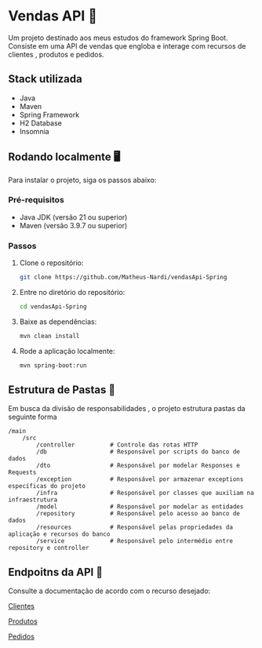 
# Vendas API 💸

Um projeto destinado aos meus estudos do framework Spring Boot. Consiste em uma API de vendas que engloba e interage com recursos de clientes , produtos e pedidos.


## Stack utilizada

- Java
- Maven
- Spring Framework
- H2 Database
- Insomnia


## Rodando localmente  🖥️

Para instalar o projeto, siga os passos abaixo:

### Pré-requisitos

- Java JDK (versão 21 ou superior)
- Maven (versão 3.9.7 ou superior)

### Passos

1. Clone o repositório:

   ```sh
   git clone https://github.com/Matheus-Nardi/vendasApi-Spring
   ```

2. Entre no diretório do repositório:

   ```sh
   cd vendasApi-Spring
   ```

3. Baixe as dependências:

   ```sh
   mvn clean install
   ```

4. Rode a aplicação localmente:

   ```sh
   mvn spring-boot:run   
   ```
## Estrutura de Pastas 📂
 
Em busca da divisão de responsabilidades , o projeto estrutura pastas da seguinte forma

```
/main 
    /src
        /controller          # Controle das rotas HTTP
        /db                  # Responsável por scripts do banco de dados
        /dto                 # Responsável por modelar Responses e Requests
        /exception           # Responsável por armazenar exceptions específicas do projeto
        /infra               # Responsável por classes que auxiliam na infraestrutura
        /model               # Responsável por modelar as entidades
        /repository          # Responsável pelo acesso ao banco de dados
        /resources           # Responsável pelas propriedades da aplicação e recursos do banco
        /service             # Responsável pelo intermédio entre repository e controller

```
## Endpoitns da API 📍

Consulte a documentação de acordo com o recurso desejado:

[Clientes](https://github.com/Matheus-Nardi/vendasApi-Spring/blob/main/clientesEndpoint.md)

[Produtos](https://github.com/Matheus-Nardi/vendasApi-Spring/blob/main/produtosEndpoitns.md)

[Pedidos](https://github.com/Matheus-Nardi/vendasApi-Spring/blob/main/pedidosEndpoitns.md)

